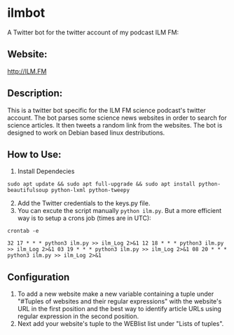 # ilmbot
A Twitter bot for the twitter account of my podcast ILM FM:

## Website:
http://ILM.FM

## Description:
This is a twitter bot specific for the ILM FM science podcast's twitter account. The bot parses some science news websites in order to search for science articles. It then tweets a random link from the websites. The bot is designed to work on Debian based linux destributions.

## How to Use:
1. Install Dependecies

`sudo apt update && sudo apt full-upgrade && sudo apt install python-beautifulsoup python-lxml python-tweepy`

2. Add the Twitter credentials to the keys.py file.
3. You can excute the script manually `python ilm.py`. But a more efficient way is to setup a crons job (times are in UTC):

`crontab -e`

`
32 17 * * * python3 ilm.py >> ilm_Log 2>&1
12 18 * * * python3 ilm.py >> ilm_Log 2>&1
03 19 * * * python3 ilm.py >> ilm_Log 2>&1
08 20 * * * python3 ilm.py >> ilm_Log 2>&1
`

## Configuration
1. To add a new website make a new variable containing a tuple under "#Tuples of websites and their regular expressions" with the website's URL in the first position and the best way to identify article URLs using regular expression in the second position.
2. Next add your website's tuple to the WEBlist list under "Lists of tuples".
